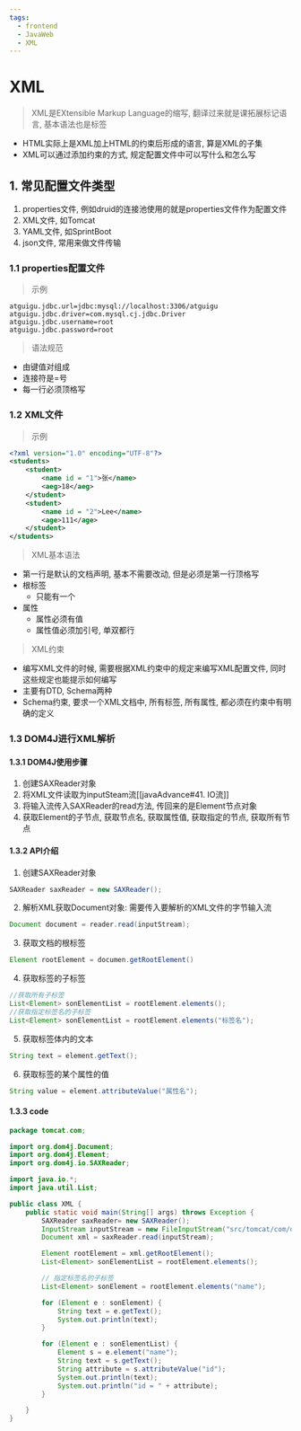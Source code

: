 ```yaml
---
tags:
  - frontend
  - JavaWeb
  - XML
---
```

# XML
> XML是EXtensible Markup Language的缩写, 翻译过来就是课拓展标记语言, 基本语法也是标签
- HTML实际上是XML加上HTML的约束后形成的语言, 算是XML的子集
- XML可以通过添加约束的方式, 规定配置文件中可以写什么和怎么写
## 1. 常见配置文件类型
1. properties文件, 例如druid的连接池使用的就是properties文件作为配置文件
2. XML文件, 如Tomcat
3. YAML文件, 如SprintBoot
4. json文件,  常用来做文件传输
### 1.1 properties配置文件
> 示例
```.properties
atguigu.jdbc.url=jdbc:mysql://localhost:3306/atguigu
atguigu.jdbc.driver=com.mysql.cj.jdbc.Driver
atguigu.jdbc.username=root
atguigu.jdbc.password=root
```
> 语法规范
- 由键值对组成
- 连接符是=号
- 每一行必须顶格写
### 1.2 XML文件
> 示例
```xml
<?xml version="1.0" encoding="UTF-8"?>
<students>
    <student>
        <name id = "1">张</name>
        <aeg>18</aeg>
    </student>
    <student>
        <name id = "2">Lee</name>
        <age>111</age>
    </student>
</students>  
```
> XML基本语法
- 第一行是默认的文档声明, 基本不需要改动, 但是必须是第一行顶格写
- 根标签
    - 只能有一个
- 属性
    - 属性必须有值
    - 属性值必须加引号, 单双都行
> XML约束
- 编写XML文件的时候, 需要根据XML约束中的规定来编写XML配置文件, 同时这些规定也能提示如何编写
- 主要有DTD, Schema两种
- Schema约束, 要求一个XML文档中, 所有标签, 所有属性, 都必须在约束中有明确的定义
### 1.3 DOM4J进行XML解析
#### 1.3.1 DOM4J使用步骤
1. 创建SAXReader对象
2. 将XML文件读取为inputSteam流[[javaAdvance#41. IO流]]
3. 将输入流传入SAXReader的read方法, 传回来的是Element节点对象
4. 获取Element的子节点, 获取节点名, 获取属性值, 获取指定的节点, 获取所有节点
#### 1.3.2 API介绍
1. 创建SAXReader对象

```java
SAXReader saxReader = new SAXReader();
```

2. 解析XML获取Document对象: 需要传入要解析的XML文件的字节输入流

```java
Document document = reader.read(inputStream);
```

3. 获取文档的根标签

```java
Element rootElement = documen.getRootElement()
```

4. 获取标签的子标签

```java
//获取所有子标签
List<Element> sonElementList = rootElement.elements();
//获取指定标签名的子标签
List<Element> sonElementList = rootElement.elements("标签名");
```

5. 获取标签体内的文本

```java
String text = element.getText();
```

6. 获取标签的某个属性的值

```java
String value = element.attributeValue("属性名");
```

#### 1.3.3 code
```java
package tomcat.com;

import org.dom4j.Document;
import org.dom4j.Element;
import org.dom4j.io.SAXReader;

import java.io.*;
import java.util.List;

public class XML {
    public static void main(String[] args) throws Exception {
        SAXReader saxReader= new SAXReader();
        InputStream inputStream = new FileInputStream("src/tomcat/com/demo01.xml");
        Document xml = saxReader.read(inputStream);

        Element rootElement = xml.getRootElement();
        List<Element> sonElementList = rootElement.elements();

        // 指定标签名的子标签
        List<Element> sonElement = rootElement.elements("name");

        for (Element e : sonElement) {
            String text = e.getText();
            System.out.println(text);
        }

        for (Element e : sonElementList) {
            Element s = e.element("name");
            String text = s.getText();
            String attribute = s.attributeValue("id");
            System.out.println(text);
            System.out.println("id = " + attribute);
        }

    }
}

```


